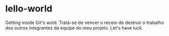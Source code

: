 # lello-world
Getting inside Git's wold.
Trata-se de vencer o receio de destruir o trabalho dos outros integrantes da equipe do meu projeto.
Let's have luck.
